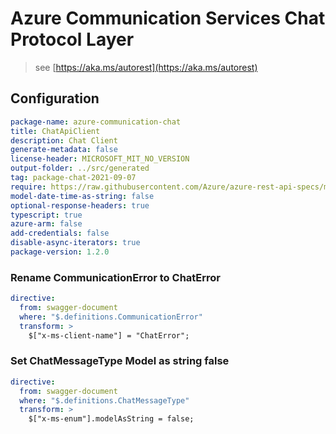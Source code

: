 # Azure Communication Services Chat Protocol Layer

> see [https://aka.ms/autorest](https://aka.ms/autorest)

## Configuration

```yaml
package-name: azure-communication-chat
title: ChatApiClient
description: Chat Client
generate-metadata: false
license-header: MICROSOFT_MIT_NO_VERSION
output-folder: ../src/generated
tag: package-chat-2021-09-07
require: https://raw.githubusercontent.com/Azure/azure-rest-api-specs/main/specification/communication/data-plane/Chat/readme.md
model-date-time-as-string: false
optional-response-headers: true
typescript: true
azure-arm: false
add-credentials: false
disable-async-iterators: true
package-version: 1.2.0
```

### Rename CommunicationError to ChatError

```yaml
directive:
  from: swagger-document
  where: "$.definitions.CommunicationError"
  transform: >
    $["x-ms-client-name"] = "ChatError";
```

### Set ChatMessageType Model as string false

```yaml
directive:
  from: swagger-document
  where: "$.definitions.ChatMessageType"
  transform: >
    $["x-ms-enum"].modelAsString = false;
```
